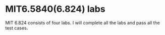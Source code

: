 # MIT6.5840(6.824) labs

MIT 6.824 consists of four labs. I will complete all the labs and pass all the test cases.
